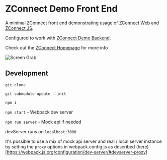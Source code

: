 # ZConnect Demo Front End

A minimal ZConnect front end demonstrating usage of [ZConnect Web](https://github.com/zconnect-iot/zconnect-web) and [ZConnect JS](https://github.com/zconnect-iot/zconnect-js).

Configured to work with [ZConnect Demo Backend](https://github.com/zconnect-iot/zconnect-django-demo).

Check out the [ZConnect Homepage](https://zconnect-iot.github.io/) for more info

![Screen Grab](https://media.giphy.com/media/jxjruGEZFdNzthuJjw/giphy.gif)

## Development

`git clone`

`git submodule update --init`

`npm i`

`npm start` - Webpack dev server

`npm run server` - Mock api if needed

devServer runs on `localhost:3000`

It's possible to use a mix of mock api server and real / local server instance by setting the `proxy` options in webpack.config.js as described (here)[https://webpack.js.org/configuration/dev-server/#devserver-proxy]
